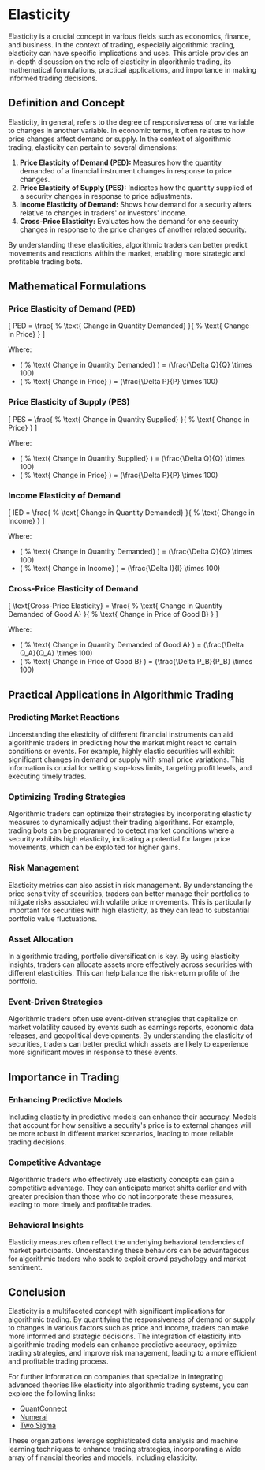 # Elasticity

Elasticity is a crucial concept in various fields such as economics, finance, and business. In the context of trading, especially algorithmic trading, elasticity can have specific implications and uses. This article provides an in-depth discussion on the role of elasticity in algorithmic trading, its mathematical formulations, practical applications, and importance in making informed trading decisions.

## Definition and Concept

Elasticity, in general, refers to the degree of responsiveness of one variable to changes in another variable. In economic terms, it often relates to how price changes affect demand or supply. In the context of algorithmic trading, elasticity can pertain to several dimensions:

1. **Price Elasticity of Demand (PED):** Measures how the quantity demanded of a financial instrument changes in response to price changes.
2. **Price Elasticity of Supply (PES):** Indicates how the quantity supplied of a security changes in response to price adjustments.
3. **Income Elasticity of Demand:** Shows how demand for a security alters relative to changes in traders' or investors' income.
4. **Cross-Price Elasticity:** Evaluates how the demand for one security changes in response to the price changes of another related security.

By understanding these elasticities, algorithmic traders can better predict movements and reactions within the market, enabling more strategic and profitable trading bots.

## Mathematical Formulations

### Price Elasticity of Demand (PED)

\[ PED = \frac{ \% \text{ Change in Quantity Demanded} }{ \% \text{ Change in Price} } \]

Where:
- \( \% \text{ Change in Quantity Demanded} \) = \(\frac{\Delta Q}{Q} \times 100\)
- \( \% \text{ Change in Price} \) = \(\frac{\Delta P}{P} \times 100\)

### Price Elasticity of Supply (PES)

\[ PES = \frac{ \% \text{ Change in Quantity Supplied} }{ \% \text{ Change in Price} } \]

Where:
- \( \% \text{ Change in Quantity Supplied} \) = \(\frac{\Delta Q}{Q} \times 100\)
- \( \% \text{ Change in Price} \) = \(\frac{\Delta P}{P} \times 100\)

### Income Elasticity of Demand

\[ IED = \frac{ \% \text{ Change in Quantity Demanded} }{ \% \text{ Change in Income} } \]

Where:
- \( \% \text{ Change in Quantity Demanded} \) = \(\frac{\Delta Q}{Q} \times 100\)
- \( \% \text{ Change in Income} \) = \(\frac{\Delta I}{I} \times 100\)

### Cross-Price Elasticity of Demand

\[ \text{Cross-Price Elasticity} = \frac{ \% \text{ Change in Quantity Demanded of Good A} }{ \% \text{ Change in Price of Good B} } \]

Where:
- \( \% \text{ Change in Quantity Demanded of Good A} \) = \(\frac{\Delta Q_A}{Q_A} \times 100\)
- \( \% \text{ Change in Price of Good B} \) = \(\frac{\Delta P_B}{P_B} \times 100\)

## Practical Applications in Algorithmic Trading

### Predicting Market Reactions

Understanding the elasticity of different financial instruments can aid algorithmic traders in predicting how the market might react to certain conditions or events. For example, highly elastic securities will exhibit significant changes in demand or supply with small price variations. This information is crucial for setting stop-loss limits, targeting profit levels, and executing timely trades.

### Optimizing Trading Strategies

Algorithmic traders can optimize their strategies by incorporating elasticity measures to dynamically adjust their trading algorithms. For example, trading bots can be programmed to detect market conditions where a security exhibits high elasticity, indicating a potential for larger price movements, which can be exploited for higher gains.

### Risk Management

Elasticity metrics can also assist in risk management. By understanding the price sensitivity of securities, traders can better manage their portfolios to mitigate risks associated with volatile price movements. This is particularly important for securities with high elasticity, as they can lead to substantial portfolio value fluctuations.

### Asset Allocation

In algorithmic trading, portfolio diversification is key. By using elasticity insights, traders can allocate assets more effectively across securities with different elasticities. This can help balance the risk-return profile of the portfolio.

### Event-Driven Strategies

Algorithmic traders often use event-driven strategies that capitalize on market volatility caused by events such as earnings reports, economic data releases, and geopolitical developments. By understanding the elasticity of securities, traders can better predict which assets are likely to experience more significant moves in response to these events.

## Importance in Trading

### Enhancing Predictive Models

Including elasticity in predictive models can enhance their accuracy. Models that account for how sensitive a security's price is to external changes will be more robust in different market scenarios, leading to more reliable trading decisions.

### Competitive Advantage

Algorithmic traders who effectively use elasticity concepts can gain a competitive advantage. They can anticipate market shifts earlier and with greater precision than those who do not incorporate these measures, leading to more timely and profitable trades.

### Behavioral Insights

Elasticity measures often reflect the underlying behavioral tendencies of market participants. Understanding these behaviors can be advantageous for algorithmic traders who seek to exploit crowd psychology and market sentiment.

## Conclusion

Elasticity is a multifaceted concept with significant implications for algorithmic trading. By quantifying the responsiveness of demand or supply to changes in various factors such as price and income, traders can make more informed and strategic decisions. The integration of elasticity into algorithmic trading models can enhance predictive accuracy, optimize trading strategies, and improve risk management, leading to a more efficient and profitable trading process.

For further information on companies that specialize in integrating advanced theories like elasticity into algorithmic trading systems, you can explore the following links:

- [QuantConnect](https://www.quantconnect.com)
- [Numerai](https://numer.ai)
- [Two Sigma](https://www.twosigma.com)

These organizations leverage sophisticated data analysis and machine learning techniques to enhance trading strategies, incorporating a wide array of financial theories and models, including elasticity.